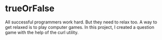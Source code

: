 # trueOrFalse
All successful programmers work hard. But they need to relax too. A way to get relaxed is to play computer games. In this project, I created a question game with the help of the curl utility.
